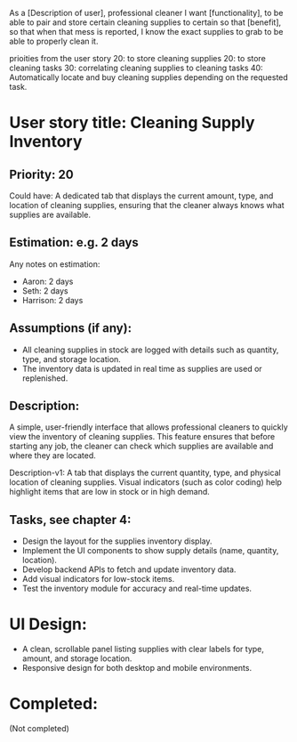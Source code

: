As a [Description of user], professional cleaner
I want [functionality], to be able to pair and store certain cleaning supplies to certain
so that [benefit], so that when that mess is reported, I know the exact supplies to grab to be able to properly clean it.

prioities from the user story
20: to store cleaning supplies
20: to store cleaning tasks
30: correlating cleaning supplies to cleaning tasks
40: Automatically locate and buy cleaning supplies depending on the requested task.


# User story title: Cleaning Supply Inventory

## Priority: 20
Could have:
A dedicated tab that displays the current amount, type, and location of cleaning supplies, ensuring that the cleaner always knows what supplies are available.

## Estimation: e.g. 2 days
Any notes on estimation:
* Aaron: 2 days
* Seth: 2 days
* Harrison: 2 days

## Assumptions (if any):
- All cleaning supplies in stock are logged with details such as quantity, type, and storage location.
- The inventory data is updated in real time as supplies are used or replenished.

## Description:
A simple, user-friendly interface that allows professional cleaners to quickly view the inventory of cleaning supplies. This feature ensures that before starting any job, the cleaner can check which supplies are available and where they are located.

Description-v1:
A tab that displays the current quantity, type, and physical location of cleaning supplies. Visual indicators (such as color coding) help highlight items that are low in stock or in high demand.

## Tasks, see chapter 4:
- Design the layout for the supplies inventory display.
- Implement the UI components to show supply details (name, quantity, location).
- Develop backend APIs to fetch and update inventory data.
- Add visual indicators for low-stock items.
- Test the inventory module for accuracy and real-time updates.

# UI Design:
- A clean, scrollable panel listing supplies with clear labels for type, amount, and storage location.
- Responsive design for both desktop and mobile environments.

# Completed:
(Not completed)
